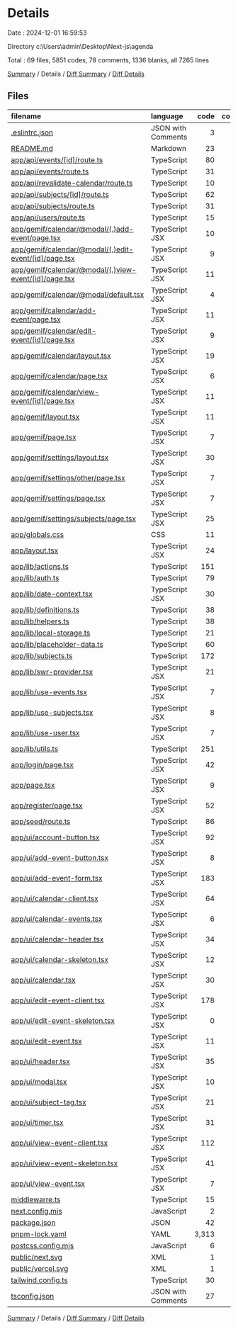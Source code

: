 # Details

Date : 2024-12-01 16:59:53

Directory c:\\Users\\admin\\Desktop\\Next-js\\agenda

Total : 69 files,  5851 codes, 78 comments, 1336 blanks, all 7265 lines

[Summary](results.md) / Details / [Diff Summary](diff.md) / [Diff Details](diff-details.md)

## Files
| filename | language | code | comment | blank | total |
| :--- | :--- | ---: | ---: | ---: | ---: |
| [.eslintrc.json](/.eslintrc.json) | JSON with Comments | 3 | 0 | 1 | 4 |
| [README.md](/README.md) | Markdown | 23 | 0 | 14 | 37 |
| [app/api/events/[id]/route.ts](/app/api/events/%5Bid%5D/route.ts) | TypeScript | 80 | 4 | 16 | 100 |
| [app/api/events/route.ts](/app/api/events/route.ts) | TypeScript | 31 | 0 | 4 | 35 |
| [app/api/revalidate-calendar/route.ts](/app/api/revalidate-calendar/route.ts) | TypeScript | 10 | 0 | 1 | 11 |
| [app/api/subjects/[id]/route.ts](/app/api/subjects/%5Bid%5D/route.ts) | TypeScript | 62 | 4 | 14 | 80 |
| [app/api/subjects/route.ts](/app/api/subjects/route.ts) | TypeScript | 31 | 0 | 3 | 34 |
| [app/api/users/route.ts](/app/api/users/route.ts) | TypeScript | 15 | 0 | 2 | 17 |
| [app/gemif/calendar/@modal/(.)add-event/page.tsx](/app/gemif/calendar/@modal/(.)add-event/page.tsx) | TypeScript JSX | 10 | 0 | 2 | 12 |
| [app/gemif/calendar/@modal/(.)edit-event/[id]/page.tsx](/app/gemif/calendar/@modal/(.)edit-event/%5Bid%5D/page.tsx) | TypeScript JSX | 9 | 0 | 3 | 12 |
| [app/gemif/calendar/@modal/(.)view-event/[id]/page.tsx](/app/gemif/calendar/@modal/(.)view-event/%5Bid%5D/page.tsx) | TypeScript JSX | 11 | 0 | 2 | 13 |
| [app/gemif/calendar/@modal/default.tsx](/app/gemif/calendar/@modal/default.tsx) | TypeScript JSX | 4 | 0 | 2 | 6 |
| [app/gemif/calendar/add-event/page.tsx](/app/gemif/calendar/add-event/page.tsx) | TypeScript JSX | 11 | 0 | 3 | 14 |
| [app/gemif/calendar/edit-event/[id]/page.tsx](/app/gemif/calendar/edit-event/%5Bid%5D/page.tsx) | TypeScript JSX | 9 | 0 | 3 | 12 |
| [app/gemif/calendar/layout.tsx](/app/gemif/calendar/layout.tsx) | TypeScript JSX | 19 | 0 | 6 | 25 |
| [app/gemif/calendar/page.tsx](/app/gemif/calendar/page.tsx) | TypeScript JSX | 6 | 0 | 1 | 7 |
| [app/gemif/calendar/view-event/[id]/page.tsx](/app/gemif/calendar/view-event/%5Bid%5D/page.tsx) | TypeScript JSX | 11 | 0 | 1 | 12 |
| [app/gemif/layout.tsx](/app/gemif/layout.tsx) | TypeScript JSX | 11 | 0 | 1 | 12 |
| [app/gemif/page.tsx](/app/gemif/page.tsx) | TypeScript JSX | 7 | 0 | 0 | 7 |
| [app/gemif/settings/layout.tsx](/app/gemif/settings/layout.tsx) | TypeScript JSX | 30 | 0 | 6 | 36 |
| [app/gemif/settings/other/page.tsx](/app/gemif/settings/other/page.tsx) | TypeScript JSX | 7 | 0 | 0 | 7 |
| [app/gemif/settings/page.tsx](/app/gemif/settings/page.tsx) | TypeScript JSX | 7 | 0 | 0 | 7 |
| [app/gemif/settings/subjects/page.tsx](/app/gemif/settings/subjects/page.tsx) | TypeScript JSX | 25 | 0 | 5 | 30 |
| [app/globals.css](/app/globals.css) | CSS | 11 | 0 | 3 | 14 |
| [app/layout.tsx](/app/layout.tsx) | TypeScript JSX | 24 | 0 | 4 | 28 |
| [app/lib/actions.ts](/app/lib/actions.ts) | TypeScript | 151 | 0 | 19 | 170 |
| [app/lib/auth.ts](/app/lib/auth.ts) | TypeScript | 79 | 0 | 20 | 99 |
| [app/lib/date-context.tsx](/app/lib/date-context.tsx) | TypeScript JSX | 30 | 0 | 6 | 36 |
| [app/lib/definitions.ts](/app/lib/definitions.ts) | TypeScript | 38 | 0 | 5 | 43 |
| [app/lib/helpers.ts](/app/lib/helpers.ts) | TypeScript | 38 | 0 | 3 | 41 |
| [app/lib/local-storage.ts](/app/lib/local-storage.ts) | TypeScript | 21 | 0 | 4 | 25 |
| [app/lib/placeholder-data.ts](/app/lib/placeholder-data.ts) | TypeScript | 60 | 0 | 4 | 64 |
| [app/lib/subjects.ts](/app/lib/subjects.ts) | TypeScript | 172 | 0 | 22 | 194 |
| [app/lib/swr-provider.tsx](/app/lib/swr-provider.tsx) | TypeScript JSX | 21 | 0 | 5 | 26 |
| [app/lib/use-events.tsx](/app/lib/use-events.tsx) | TypeScript JSX | 7 | 0 | 4 | 11 |
| [app/lib/use-subjects.tsx](/app/lib/use-subjects.tsx) | TypeScript JSX | 8 | 0 | 4 | 12 |
| [app/lib/use-user.tsx](/app/lib/use-user.tsx) | TypeScript JSX | 7 | 0 | 4 | 11 |
| [app/lib/utils.ts](/app/lib/utils.ts) | TypeScript | 251 | 6 | 43 | 300 |
| [app/login/page.tsx](/app/login/page.tsx) | TypeScript JSX | 42 | 0 | 7 | 49 |
| [app/page.tsx](/app/page.tsx) | TypeScript JSX | 9 | 0 | 1 | 10 |
| [app/register/page.tsx](/app/register/page.tsx) | TypeScript JSX | 52 | 0 | 6 | 58 |
| [app/seed/route.ts](/app/seed/route.ts) | TypeScript | 86 | 5 | 12 | 103 |
| [app/ui/account-button.tsx](/app/ui/account-button.tsx) | TypeScript JSX | 92 | 0 | 6 | 98 |
| [app/ui/add-event-button.tsx](/app/ui/add-event-button.tsx) | TypeScript JSX | 8 | 0 | 1 | 9 |
| [app/ui/add-event-form.tsx](/app/ui/add-event-form.tsx) | TypeScript JSX | 183 | 0 | 17 | 200 |
| [app/ui/calendar-client.tsx](/app/ui/calendar-client.tsx) | TypeScript JSX | 64 | 0 | 10 | 74 |
| [app/ui/calendar-events.tsx](/app/ui/calendar-events.tsx) | TypeScript JSX | 6 | 0 | 2 | 8 |
| [app/ui/calendar-header.tsx](/app/ui/calendar-header.tsx) | TypeScript JSX | 34 | 0 | 6 | 40 |
| [app/ui/calendar-skeleton.tsx](/app/ui/calendar-skeleton.tsx) | TypeScript JSX | 12 | 0 | 0 | 12 |
| [app/ui/calendar.tsx](/app/ui/calendar.tsx) | TypeScript JSX | 30 | 0 | 4 | 34 |
| [app/ui/edit-event-client.tsx](/app/ui/edit-event-client.tsx) | TypeScript JSX | 178 | 42 | 19 | 239 |
| [app/ui/edit-event-skeleton.tsx](/app/ui/edit-event-skeleton.tsx) | TypeScript JSX | 0 | 0 | 1 | 1 |
| [app/ui/edit-event.tsx](/app/ui/edit-event.tsx) | TypeScript JSX | 11 | 0 | 3 | 14 |
| [app/ui/header.tsx](/app/ui/header.tsx) | TypeScript JSX | 35 | 0 | 3 | 38 |
| [app/ui/modal.tsx](/app/ui/modal.tsx) | TypeScript JSX | 10 | 0 | 0 | 10 |
| [app/ui/subject-tag.tsx](/app/ui/subject-tag.tsx) | TypeScript JSX | 21 | 0 | 2 | 23 |
| [app/ui/timer.tsx](/app/ui/timer.tsx) | TypeScript JSX | 31 | 0 | 1 | 32 |
| [app/ui/view-event-client.tsx](/app/ui/view-event-client.tsx) | TypeScript JSX | 112 | 0 | 16 | 128 |
| [app/ui/view-event-skeleton.tsx](/app/ui/view-event-skeleton.tsx) | TypeScript JSX | 41 | 0 | 1 | 42 |
| [app/ui/view-event.tsx](/app/ui/view-event.tsx) | TypeScript JSX | 7 | 0 | 2 | 9 |
| [middlewarre.ts](/middlewarre.ts) | TypeScript | 15 | 0 | 6 | 21 |
| [next.config.mjs](/next.config.mjs) | JavaScript | 2 | 1 | 2 | 5 |
| [package.json](/package.json) | JSON | 42 | 0 | 1 | 43 |
| [pnpm-lock.yaml](/pnpm-lock.yaml) | YAML | 3,313 | 0 | 960 | 4,273 |
| [postcss.config.mjs](/postcss.config.mjs) | JavaScript | 6 | 1 | 2 | 9 |
| [public/next.svg](/public/next.svg) | XML | 1 | 0 | 0 | 1 |
| [public/vercel.svg](/public/vercel.svg) | XML | 1 | 0 | 0 | 1 |
| [tailwind.config.ts](/tailwind.config.ts) | TypeScript | 30 | 15 | 4 | 49 |
| [tsconfig.json](/tsconfig.json) | JSON with Comments | 27 | 0 | 1 | 28 |

[Summary](results.md) / Details / [Diff Summary](diff.md) / [Diff Details](diff-details.md)